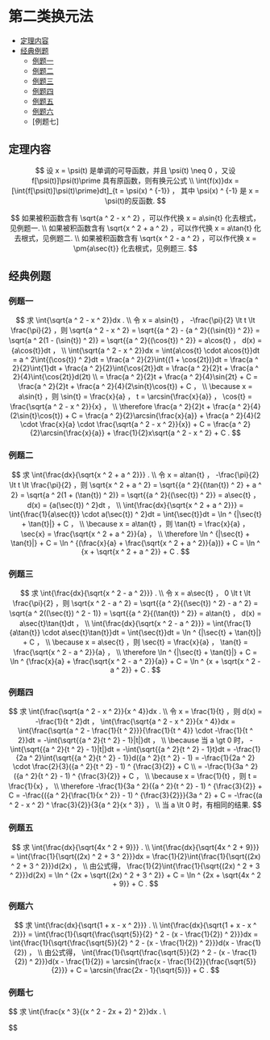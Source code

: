 # 第二类换元法

* [定理内容](#定理内容)
* [经典例题](#经典例题)
  * [例题一](#例题一)
  * [例题二](#例题二)
  * [例题三](#例题三)
  * [例题四](#例题四)
  * [例题五](#例题五)
  * [例题六](#例题六)
  * [例题七]


## 定理内容

$$
设 x = \psi(t) 是单调的可导函数，并且 \psi(t) \neq 0 ，又设 f[\psi(t)]\psi(t)\prime 具有原函数，则有换元公式
\\
\int{f(x)}dx = [\int{f[\psi(t)]\psi(t)\prime}dt]_{t = \psi(x) ^ {-1}} ， 其中 \psi(x) ^ {-1} 是 x = \psi(t)的反函数.
$$

$$
如果被积函数含有 \sqrt{a ^ 2 - x ^ 2} ，可以作代换 x = a\sin{t} 化去根式，见例题一.
\\
如果被积函数含有 \sqrt{x ^ 2 + a ^ 2} ，可以作代换 x = a\tan{t} 化去根式，见例题二.
\\
如果被积函数含有 \sqrt{x ^ 2 - a ^ 2} ，可以作代换 x = \pm{a\sec{t}} 化去根式，见例题三.
$$

## 经典例题

### 例题一

$$
求 \int{\sqrt{a ^ 2 - x ^ 2}}dx .
\\
令 x = a\sin{t} ， -\frac{\pi}{2} \lt t \lt \frac{\pi}{2} ，则 \sqrt{a ^ 2 - x ^ 2} = \sqrt{{a ^ 2} - {a ^ 2}{(\sin{t}) ^ 2}} = \sqrt{a ^ 2(1 - (\sin{t}) ^ 2)} = \sqrt{{a ^ 2}{(\cos{t}) ^ 2}} = a\cos{t} ， d(x) = {a\cos{t}}dt ，
\\
\int{\sqrt{a ^ 2 - x ^ 2}}dx = \int{a\cos{t} \cdot a\cos{t}}dt = a ^ 2\int{(\cos{t}) ^ 2}dt = \frac{a ^ 2}{2}\int{(1 + \cos{2t})}dt = \frac{a ^ 2}{2}\int{1}dt + \frac{a ^ 2}{2}\int{\cos{2t}}dt = \frac{a ^ 2}{2}t + \frac{a ^ 2}{4}\int{\cos{2t}}d(2t)
\\
= \frac{a ^ 2}{2}t + \frac{a ^ 2}{4}\sin{2t} + C = \frac{a ^ 2}{2}t + \frac{a ^ 2}{4}(2\sin{t}\cos{t}) + C ，
\\
\because x = a\sin{t} ，则 \sin{t} = \frac{x}{a} ， t = \arcsin{\frac{x}{a}} ， \cos{t} = \frac{\sqrt{a ^ 2 - x ^ 2}}{x} ，
\\
\therefore \frac{a ^ 2}{2}t + \frac{a ^ 2}{4}(2\sin{t}\cos{t}) + C = \frac{a ^ 2}{2}\arcsin{\frac{x}{a}} + \frac{a ^ 2}{4}(2 \cdot \frac{x}{a} \cdot \frac{\sqrt{a ^ 2 - x ^ 2}}{x}) + C = \frac{a ^ 2}{2}\arcsin{\frac{x}{a}} + \frac{1}{2}x\sqrt{a ^ 2 - x ^ 2} + C .
$$

### 例题二

$$
求 \int{\frac{dx}{\sqrt{x ^ 2 + a ^ 2}}} .
\\
令 x = a\tan{t} ， -\frac{\pi}{2} \lt t \lt \frac{\pi}{2} ，则 \sqrt{x ^ 2 + a ^ 2} = \sqrt{{a ^ 2}{(\tan{t}) ^ 2} + a ^ 2} = \sqrt{a ^ 2(1 + (\tan{t}) ^ 2)} = \sqrt{{a ^ 2}{(\sec{t}) ^ 2}} = a\sec{t} ， d(x) = {a(\sec{t}) ^ 2}dt ，
\\
\int{\frac{dx}{\sqrt{x ^ 2 + a ^ 2}}} = \int{\frac{1}{a\sec{t}} \cdot a(\sec{t}) ^ 2}dt = \int{\sec{t}}dt = \ln ^ {|\sec{t} + \tan{t}|} + C ，
\\
\because x = a\tan{t} ，则 \tan{t} = \frac{x}{a} ， \sec{x} = \frac{\sqrt{x ^ 2 + a ^ 2}}{a} ，
\\
\therefore \ln ^ {|\sec{t} + \tan{t}|} + C = \ln ^ {(\frac{x}{a} + \frac{\sqrt{x ^ 2 + a ^ 2}}{a})} + C = \ln ^ {x + \sqrt{x ^ 2 + a ^ 2}} + C .
$$

### 例题三

$$
求 \int{\frac{dx}{\sqrt{x ^ 2 - a ^ 2}}} .
\\
令 x = a\sec{t} ， 0 \lt t \lt \frac{\pi}{2} ，则 \sqrt{x ^ 2 - a ^ 2} = \sqrt{{a ^ 2}{(\sec{t}) ^ 2} - a ^ 2} = \sqrt{a ^ 2((\sec{t}) ^ 2 - 1)} = \sqrt{{a ^ 2}{(\tan{t}) ^ 2}} = a\tan{t} ， d(x) = a\sec{t}\tan{t}dt ，
\\
\int{\frac{dx}{\sqrt{x ^ 2 - a ^ 2}}} = \int{\frac{1}{a\tan{t}} \cdot a\sec{t}\tan{t}}dt = \int{\sec{t}}dt = \ln ^ {|\sec{t} + \tan{t}|} + C ，
\\
\because x = a\sec{t} ，则 \sec{t} = \frac{x}{a} ， \tan{t} = \frac{\sqrt{x ^ 2 - a ^ 2}}{a} ，
\\
\therefore \ln ^ {|\sec{t} + \tan{t}|} + C = \ln ^ {\frac{x}{a} + \frac{\sqrt{x ^ 2 - a ^ 2}}{a}} + C = \ln ^ {x + \sqrt{x ^ 2 - a ^ 2}} + C .
$$

### 例题四

$$
求 \int{\frac{\sqrt{a ^ 2 - x ^ 2}}{x ^ 4}}dx .
\\
令 x = \frac{1}{t} ，则 d(x) = -\frac{1}{t ^ 2}dt ， \int{\frac{\sqrt{a ^ 2 - x ^ 2}}{x ^ 4}}dx = \int{\frac{\sqrt{a ^ 2 - \frac{1}{t ^ 2}}}{\frac{1}{t ^ 4}} \cdot -\frac{1}{t ^ 2}}dt = -\int{\sqrt{{a ^ 2}{t ^ 2} - 1}|t|}dt ，
\\
\because 当 a \gt 0 时， -\int{\sqrt{{a ^ 2}{t ^ 2} - 1}|t|}dt = -\int{\sqrt{{a ^ 2}{t ^ 2} - 1}t}dt = -\frac{1}{2a ^ 2}\int{\sqrt{{a ^ 2}{t ^ 2} - 1}}d({a ^ 2}{t ^ 2} - 1) = -\frac{1}{2a ^ 2} \cdot \frac{2}{3}({a ^ 2}{t ^ 2} - 1) ^ {\frac{3}{2}} + C
\\
= -\frac{1}{3a ^ 2}({a ^ 2}{t ^ 2} - 1) ^ {\frac{3}{2}} + C ，
\\
\because x = \frac{1}{t} ，则 t = \frac{1}{x} ，
\\
\therefore -\frac{1}{3a ^ 2}({a ^ 2}{t ^ 2} - 1) ^ {\frac{3}{2}} + C = -\frac{({a ^ 2}{\frac{1}{x ^ 2}} - 1) ^ {\frac{3}{2}}}{3a ^ 2} + C = -\frac{(a ^ 2 - x ^ 2) ^ \frac{3}{2}}{3{a ^ 2}{x ^ 3}} ，
\\
当 a \lt 0 时，有相同的结果.
$$

### 例题五

$$
求 \int{\frac{dx}{\sqrt{4x ^ 2 + 9}}} .
\\
\int{\frac{dx}{\sqrt{4x ^ 2 + 9}}} = \int{\frac{1}{\sqrt{(2x) ^ 2 + 3 ^ 2}}}dx = \frac{1}{2}\int{\frac{1}{\sqrt{(2x) ^ 2 + 3 ^ 2}}}d(2x) ，
\\
由公式得， \frac{1}{2}\int{\frac{1}{\sqrt{(2x) ^ 2 + 3 ^ 2}}}d(2x) = \ln ^ {2x + \sqrt{(2x) ^ 2 + 3 ^ 2}} + C = \ln ^ {2x + \sqrt{4x ^ 2 + 9}} + C .
$$

### 例题六

$$
求 \int{\frac{dx}{\sqrt{1 + x - x ^ 2}}} .
\\
\int{\frac{dx}{\sqrt{1 + x - x ^ 2}}} = \int{\frac{1}{\sqrt{\frac{\sqrt{5}}{2} ^ 2 - (x - \frac{1}{2}) ^ 2}}}dx = \int{\frac{1}{\sqrt{\frac{\sqrt{5}}{2} ^ 2 - (x - \frac{1}{2}) ^ 2}}}d(x - \frac{1}{2}) ，
\\
由公式得， \int{\frac{1}{\sqrt{\frac{\sqrt{5}}{2} ^ 2 - (x - \frac{1}{2}) ^ 2}}}d(x - \frac{1}{2}) = \arcsin{\frac{x - \frac{1}{2}}{\frac{\sqrt{5}}{2}}} + C = \arcsin{\frac{2x - 1}{\sqrt{5}}} + C .
$$

### 例题七

$$
求 \int{\frac{x ^ 3}{(x ^ 2 - 2x + 2) ^ 2}}dx .
\\
$$



